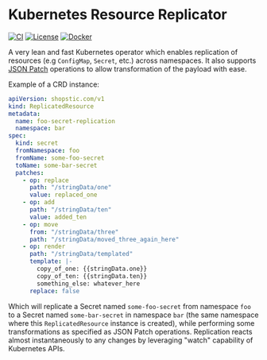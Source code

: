 # Kubernetes Resource Replicator

[![CI](https://github.com/shopstic/k8s-resource-replicator/actions/workflows/ci.yaml/badge.svg)](https://github.com/shopstic/k8s-resource-replicator/actions)
[![License](https://img.shields.io/badge/License-Apache%202.0-blue.svg)](https://github.com/shopstic/k8s-resource-replicator/blob/main/LICENSE)
[![Docker](https://img.shields.io/docker/v/shopstic/k8s-resource-replicator?arch=amd64&color=%23ab47bc&label=Docker%20Image&sort=date)](https://hub.docker.com/repository/docker/shopstic/k8s-resource-replicator/tags?page=1&ordering=last_updated)

A very lean and fast Kubernetes operator which enables replication of resources
(e.g `ConfigMap`, `Secret`, etc.) across namespaces. It also supports
[JSON Patch](http://jsonpatch.com/) operations to allow transformation of the
payload with ease.

Example of a CRD instance:

```yaml
apiVersion: shopstic.com/v1
kind: ReplicatedResource
metadata:
  name: foo-secret-replication
  namespace: bar
spec:
  kind: secret
  fromNamespace: foo
  fromName: some-foo-secret
  toName: some-bar-secret
  patches:
    - op: replace
      path: "/stringData/one"
      value: replaced_one
    - op: add
      path: "/stringData/ten"
      value: added_ten
    - op: move
      from: "/stringData/three"
      path: "/stringData/moved_three_again_here"
    - op: render
      path: "/stringData/templated"
      template: |-
        copy_of_one: {{stringData.one}}
        copy_of_ten: {{stringData.ten}}
        something_else: whatever_here
      replace: false
```

Which will replicate a Secret named `some-foo-secret` from namespace `foo` to a
Secret named `some-bar-secret` in namespace `bar` (the same namespace where this
`ReplicatedResource` instance is created), while performing some transformations
as specified as JSON Patch operations. Replication reacts almost instantaneously
to any changes by leveraging "watch" capability of Kubernetes APIs.
